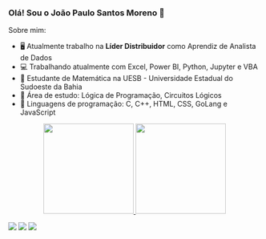 ### Olá! Sou o João Paulo Santos Moreno 👋


<!-- **Morenojoaop1/Morenojoaop1** is a ✨ _special_ ✨ repository because its `README.md` (this file) appears on your GitHub profile. -->

Sobre mim:

- 🖥️ Atualmente trabalho na **Líder Distribuidor** como Aprendiz de Analista de Dados
- 💻 Trabalhando atualmente com Excel, Power BI, Python, Jupyter e VBA
- 🤔 Estudante de Matemática na UESB - Universidade Estadual do Sudoeste da Bahia
- 💬 Área de estudo: Lógica de Programação, Circuitos Lógicos
- 📜 Linguagens de programação: C, C++, HTML, CSS, GoLang e JavaScript

<div align="center">
  <a href="https://github.com/Morenojoaop1">
  <img height="180em" src="https://github-readme-stats.vercel.app/api?username=Morenojoaop1&show_icons=true&theme=cobalt&include_all_commits=true&count_private=true"/>
  <img height="180em" src="https://github-readme-stats.vercel.app/api/top-langs/?username=Morenojoaop1&layout=compact&langs_count=50&theme=cobalt"/>
</div>

   
<a href="https://instagram.com/morenojoaop" target="_blank"><img src="https://img.shields.io/badge/-Instagram-%23E4405F?style=for-the-badge&logo=instagram&logoColor=white" target="_blank"></a>
<a href="https://www.twitch.tv/onlymoreno" target="_blank"><img src="https://img.shields.io/badge/Twitch-9146FF?style=for-the-badge&logo=twitch&logoColor=white" target="_blank"></a>
<a href="https://www.linkedin.com/in/joão-paulo-santos-moreno-aa45841a4/" target="_blank"><img src="https://img.shields.io/badge/-LinkedIn-%230077B5?style=for-the-badge&logo=linkedin&logoColor=white" target="_blank"></a> 
    

